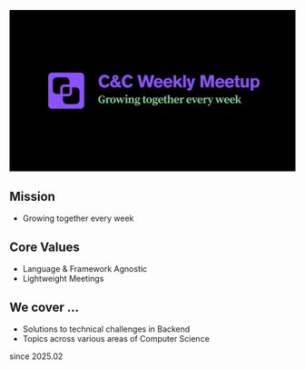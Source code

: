 ![Landing Image](/profile/I1.png)

## Mission
* Growing together every week

## Core Values
* Language & Framework Agnostic  
* Lightweight Meetings

## We cover ...
* Solutions to technical challenges in Backend
* Topics across various areas of Computer Science

since 2025.02
